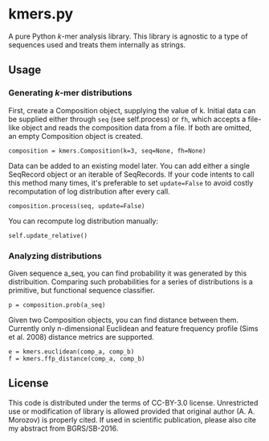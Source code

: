 # kmers.py

A pure Python *k*-mer analysis library.
This library is agnostic to a type of sequences used and treats them
internally as strings.

## Usage

### Generating *k*-mer distributions

First, create a Composition object, supplying the value of k.
Initial data can be supplied either through `seq` (see self.process) or
`fh`, which accepts a file-like object and reads the composition data
from a file. If both are omitted, an empty Composition object is
created.

    composition = kmers.Composition(k=3, seq=None, fh=None)

Data can be added to an existing model later. You can add either a
single SeqRecord object or an iterable of SeqRecords.
If your code intents to call this method many times, it's preferable to set `update=False` to avoid costly
recomputation of log distribution after every call.

    composition.process(seq, update=False)

You can recompute log distribution manually:

    self.update_relative()


### Analyzing distributions
Given sequence a_seq, you can find probability it was generated by this distribuition.
Comparing such probabilities for a series of distributions is a primitive,
but functional sequence classifier.

    p = composition.prob(a_seq)

Given two Composition objects, you can find distance between them. Currently only n-dimensional Euclidean  and
feature frequency profile (Sims et al. 2008) distance metrics are supported.

    e = kmers.euclidean(comp_a, comp_b)
    f = kmers.ffp_distance(comp_a, comp_b)

## License
This code is distributed under the terms of CC-BY-3.0 license.
Unrestricted use or modification of library is allowed provided that original author (A. A. Morozov) is properly cited.
If used in scientific publication, please also cite my abstract from BGRS/SB-2016.
